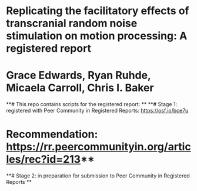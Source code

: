 # Replicating the facilitatory effects of transcranial random noise stimulation on motion processing: A registered report

# Grace Edwards, Ryan Ruhde, Micaela Carroll, Chris I. Baker

**# This repo contains scripts for the registered report:
**
**# Stage 1: registered with Peer Community in Registered Reports: https://osf.io/bce7u
# Recommendation: https://rr.peercommunityin.org/articles/rec?id=213**

**# Stage 2: in preparation for submission to Peer Community in Registered Reports
**
